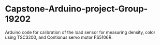 # Capstone-Arduino-project-Group-19202
Arduino code for calibration of the load sensor for measuring density, color using TSC3200, and Contionus servo motor FS5106R.
